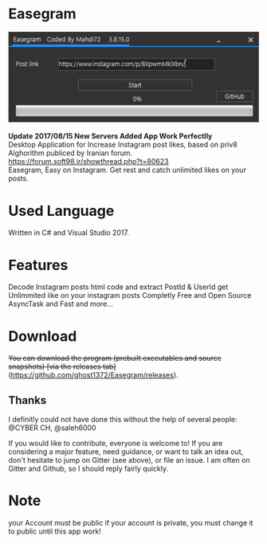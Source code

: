 # Easegram
![Optional Text](Screen.png)


<b>Update 2017/08/15 New Servers Added App Work Perfectlly</b>
<br>Desktop Application for Increase Instagram post likes, based on priv8 Alghorithm publiced by Iranian forum.
https://forum.soft98.ir/showthread.php?t=80623 <br>
Easegram, Easy on Instagram. Get rest and catch unlimited likes on your posts.

# Used Language
Written in C# and Visual Studio 2017.

# Features
Decode Instagram posts html code and extract PostId & UserId
get Unlimmited like on your instagram posts
Completly Free and Open Source
AsyncTask and Fast
and more...

# Download
~~You can download the program (prebuilt executables and source snapshots) [via the releases tab]~~(https://github.com/ghost1372/Easegram/releases).

## Thanks

I definitly could not have done this without the help of several people:
@CYBER CH, @saleh6000

If you would like to contribute, everyone is welcome to! If you are considering a major feature, need guidance, 
or want to talk an idea out, don't hesitate to jump on Gitter (see above), or file an issue. I am often on Gitter and Github, so I should reply fairly quickly.

# Note
your Account must be public if your account is private, you must change it to public until this app work!
